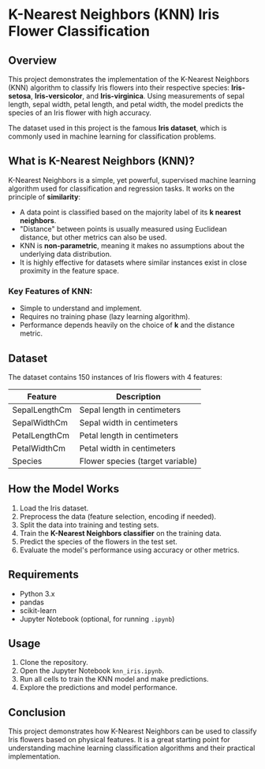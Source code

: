 # K-Nearest Neighbors (KNN) Iris Flower Classification

## Overview
This project demonstrates the implementation of the K-Nearest Neighbors (KNN) algorithm to classify Iris flowers into their respective species: **Iris-setosa**, **Iris-versicolor**, and **Iris-virginica**. Using measurements of sepal length, sepal width, petal length, and petal width, the model predicts the species of an Iris flower with high accuracy.

The dataset used in this project is the famous **Iris dataset**, which is commonly used in machine learning for classification problems.

## What is K-Nearest Neighbors (KNN)?
K-Nearest Neighbors is a simple, yet powerful, supervised machine learning algorithm used for classification and regression tasks. It works on the principle of **similarity**:

- A data point is classified based on the majority label of its **k nearest neighbors**.
- "Distance" between points is usually measured using Euclidean distance, but other metrics can also be used.
- KNN is **non-parametric**, meaning it makes no assumptions about the underlying data distribution.
- It is highly effective for datasets where similar instances exist in close proximity in the feature space.

### Key Features of KNN:
- Simple to understand and implement.
- Requires no training phase (lazy learning algorithm).
- Performance depends heavily on the choice of **k** and the distance metric.

## Dataset
The dataset contains 150 instances of Iris flowers with 4 features:

| Feature | Description |
|---------|-------------|
| SepalLengthCm | Sepal length in centimeters |
| SepalWidthCm  | Sepal width in centimeters |
| PetalLengthCm | Petal length in centimeters |
| PetalWidthCm  | Petal width in centimeters |
| Species       | Flower species (target variable) |


## How the Model Works
1. Load the Iris dataset.
2. Preprocess the data (feature selection, encoding if needed).
3. Split the data into training and testing sets.
4. Train the **K-Nearest Neighbors classifier** on the training data.
5. Predict the species of the flowers in the test set.
6. Evaluate the model's performance using accuracy or other metrics.

## Requirements
- Python 3.x
- pandas
- scikit-learn
- Jupyter Notebook (optional, for running `.ipynb`)

## Usage
1. Clone the repository.
2. Open the Jupyter Notebook `knn_iris.ipynb`.
3. Run all cells to train the KNN model and make predictions.
4. Explore the predictions and model performance.

## Conclusion
This project demonstrates how K-Nearest Neighbors can be used to classify Iris flowers based on physical features. It is a great starting point for understanding machine learning classification algorithms and their practical implementation.




